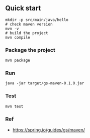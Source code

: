 ## Quick start
```
mkdir -p src/main/java/hello
# check maven version
mvn -v
# build the project
mvn compile
```

### Package the project
```
mvn package
```

### Run
```
java -jar target/gs-maven-0.1.0.jar

```

### Test 
```
mvn test
```

### Ref
- https://spring.io/guides/gs/maven/
